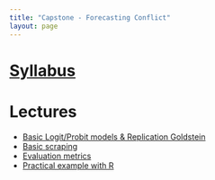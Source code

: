 ```yaml
---
title: "Capstone - Forecasting Conflict"
layout: page
---
```


# [Syllabus](../assets/files/teaching/Capstone/syllabus_capstoneForecasting)


# Lectures

* [Basic Logit/Probit models & Replication Goldstein](../assets/files/teaching/Capstone/logit.html)
* [Basic scraping](../assets/files/teaching/Capstone/basicScraping.html)
* [Evaluation metrics](../assets/files/teaching/Capstone/Evaluation_metrics.html)
* [Practical example with R](../assets/files/teaching/Capstone/practicalExample.pdf)

